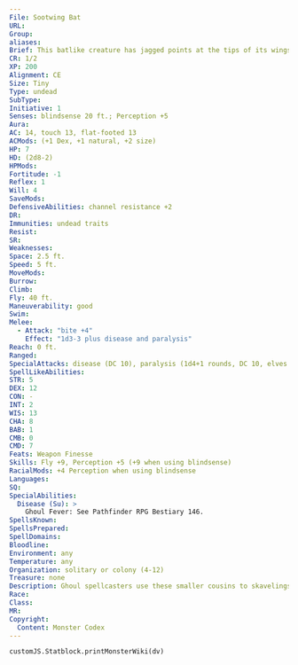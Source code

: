 ```yaml
---
File: Sootwing Bat
URL: 
Group: 
aliases: 
Brief: This batlike creature has jagged points at the tips of its wings and a long, lashing tongue.
CR: 1/2
XP: 200
Alignment: CE
Size: Tiny
Type: undead
SubType: 
Initiative: 1
Senses: blindsense 20 ft.; Perception +5
Aura: 
AC: 14, touch 13, flat-footed 13
ACMods: (+1 Dex, +1 natural, +2 size)
HP: 7
HD: (2d8-2)
HPMods: 
Fortitude: -1
Reflex: 1
Will: 4
SaveMods: 
DefensiveAbilities: channel resistance +2
DR: 
Immunities: undead traits
Resist: 
SR: 
Weaknesses: 
Space: 2.5 ft.
Speed: 5 ft.
MoveMods: 
Burrow: 
Climb: 
Fly: 40 ft.
Maneuverability: good
Swim: 
Melee: 
  - Attack: "bite +4"
    Effect: "1d3-3 plus disease and paralysis"
Reach: 0 ft.
Ranged: 
SpecialAttacks: disease (DC 10), paralysis (1d4+1 rounds, DC 10, elves are immune to this effect)
SpellLikeAbilities: 
STR: 5
DEX: 12
CON: -
INT: 2
WIS: 13
CHA: 8
BAB: 1
CMB: 0
CMD: 7
Feats: Weapon Finesse
Skills: Fly +9, Perception +5 (+9 when using blindsense)
RacialMods: +4 Perception when using blindsense
Languages: 
SQ: 
SpecialAbilities:
  Disease (Su): >
    Ghoul Fever: See Pathfinder RPG Bestiary 146.
SpellsKnown: 
SpellsPrepared: 
SpellDomains: 
Bloodline: 
Environment: any
Temperature: any
Organization: solitary or colony (4-12)
Treasure: none
Description: Ghoul spellcasters use these smaller cousins to skavelings as familiars. An evil spellcaster can gain a sootwing bat as a familiar at 5th level by taking the Improved Familiar feat. A sootwing bat familiar grants its master a +1 bonus to channel resistance (if the master has any).
Race: 
Class: 
MR: 
Copyright:
  Content: Monster Codex
---
```

```dataviewjs
customJS.Statblock.printMonsterWiki(dv)
```
